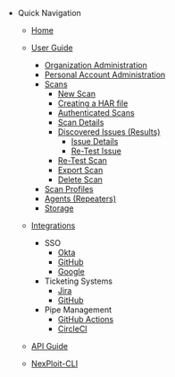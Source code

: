 - Quick Navigation
  - [Home](/ "Documentation Home")

  - [User Guide](user-guide/overview.md "Overview")
    - [Organization Administration](user-guide/organization-administration/details-and-policies.md)
    - [Personal Account Administration](user-guide/personal-account-administration/details-and-settings.md)
    - [Scans](user-guide/scans/overview.md)
      - [New Scan](user-guide/scans/new-scan.md)
      - [Creating a HAR file](user-guide/scans/creating-HAR-file.md)
      - [Authenticated Scans](user-guide/scans/authenticated-scans.md)
      - [Scan Details](user-guide/scans/scan-details.md)
      - [Discovered Issues (Results)](user-guide/scans/issues/overview.md)
        - [Issue Details](user-guide/scans/issues/overview.md#issue-overview)
        - [Re-Test Issue](user-guide/scans/issues/overview.md#re-test-issue)
      - [Re-Test Scan](user-guide/scans/re-test-scan.md)
      - [Export Scan](user-guide/scans/export-scan.md)
      - [Delete Scan](user-guide/scans/delete-scan.md)
    - [Scan Profiles](user-guide/scan-profiles/overview.md)
    - [Agents (Repeaters)](user-guide/agents/overview.md)
    <!-- - [Analysis](user-guide/analysis/overview.md) -->
    - [Storage](user-guide/storage/overview.md)
    <!-- - [Activity Log](user-guide/activity-log/overview.md) -->
  
  - [Integrations](integrations/overview.md)
    - SSO
      - [Okta](integrations/okta/okta-integration.md)
      - [GitHub](integrations/github/github-sso-integration.md)
      - [Google](integrations/google/google-sso-integration.md)
    - Ticketing Systems
      - [Jira](integrations/jira/jira-integration.md)
      - [GitHub](integrations/github/github-issues-integration.md)
      <!-- - [Bamboo](integrations/bamboo/connect-account.md) -->
    - Pipe Management
      - [GitHub Actions](integrations/github-actions/github-actions-integration.md)
      - [CircleCI](integrations/circleci/circleci-integration.md)
      <!-- - [Jenkins](integrations/jenkins/connect-account.md) -->
      <!-- - [Travis CI](integrations/travis-ci/connect-account.md) -->
      <!-- - [ServiceNow](integrations/servicenow/connect-account.md) -->
      <!-- - [Slack](integrations/slack/connect-account.md) -->
      <!-- - [TeamCity](integrations/teamcity/connect-account.md) -->
      <!-- - [Azure DevOps](integrations/github/connect-account.md) -->
    <!-- - QA Automation -->
    <!-- - Misc -->

  - [API Guide](api-guide/overview.md)
  
  - [NexPloit-CLI](nexploit-cli/overview.md)
  